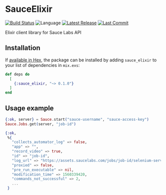 # SauceElixir

[![Build Status](https://travis-ci.org/saucelabs/sauce-elixir.svg?branch=master)](https://travis-ci.org/saucelabs/sauce-elixir.svg?branch=master)
![Language](https://img.shields.io/badge/language-elixir-green.svg)
[![Latest Release][release badge]][release]
[![Last Commit][commit badge]][commit]

Elixir client library for Sauce Labs API

## Installation

If [available in Hex](https://hex.pm/docs/publish), the package can be installed
by adding `sauce_elixir` to your list of dependencies in `mix.exs`:

```elixir
def deps do
  [
    {:sauce_elixir, "~> 0.1.0"}
  ]
end
```

## Usage example

```elixir
{:ok, server} = Sauce.start("sauce-username", "sauce-access-key")
Sauce.Jobs.get(server, "job-id")

{:ok,
 %{
   "collects_automator_log" => false,
   "app" => "",
   "record_video" => true,
   "id" => "job-id",
   "log_url" => "https://assets.saucelabs.com/jobs/job-id/selenium-server.log",
   "proxied" => false,
   "pre_run_executable" => nil,
   "modification_time" => 1560339420,
   "commands_not_successful" => 2,
   ...
 }
 ```

<!-- Links (alphabetically) -->
[commit]: https://github.com/saucelabs/sauce-elixir/commit/HEAD
[release]: https://github.com/saucelabs/sauce-elixir/releases/latest

<!-- Badges (alphabetically) -->
[commit badge]: https://img.shields.io/github/last-commit/saucelabs/sauce-elixir.svg
[release badge]: https://img.shields.io/github/release/saucelabs/sauce-elixir.svg
